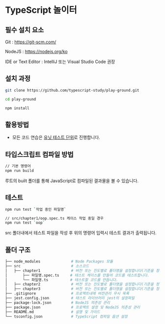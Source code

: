 # TypeScript 놀이터

## 필수 설치 요소
Git : <https://git-scm.com/>

NodeJS : <https://nodejs.org/ko>

IDE or Text Editor : IntelliJ 또는 Visual Studio Code 권장

## 설치 과정
```bash
git clone https://github.com/typescript-study/play-ground.git

cd play-ground

npm install
```

## 활용방법
- 모든 코드 연습은 [유닛 테스트 단위](https://ko.wikipedia.org/wiki/%EC%9C%A0%EB%8B%9B_%ED%85%8C%EC%8A%A4%ED%8A%B8)로 진행합니다.

## 타입스크립트 컴파일 방법
```bash
// 기본 명령어
npm run build
```
루트의 built 폴더를 통해 JavaScript로 컴파일된 결과물을 볼 수 있습니다.

## 테스트
```bash
npm run test `작업 중인 파일명`

// src/chapter1/oop.spec.ts 케이스 작업 중일 경우
npm run test `oop`
```
src 폴더내에서 테스트 파일을 작성 후 위의 명령어 입력시 테스트 결과가 출력됩니다.

## 폴더 구조
```bash
├── node_modules              # Node Packages 모듈
├── src                       # 소스코드
│   ├── chapter1              # 버전 또는 진도별로 폴더명을 설정합니다(기준을 정할 예정)
│       ├── 파일명.spec.ts     # 테스트 케이스를 만들어 코드를 테스트합니다. 
│       └── 파일명.ts          # 테스트할 코드를 만듭니다.
│   ├── chapter2              # 버전 또는 진도별로 폴더명을 설정합니다(기준을 정할 예정)
│   ├── chapter3              # 버전 또는 진도별로 폴더명을 설정합니다(기준을 정할 예정)
├── .gitignore                # 프로젝트내에 버전관리 무시 목록
├── jest.config.json          # 테스트 라이브러리 jest의 설정파일
├── package-lock.json         # NodeJS 의존성 관리
├── package.json              # 프로젝트 설정 및 NodeJS 의존성 관리
├── README.md                 # 설명 및 가이드
└── tsconfig.json             # TypeScript 컴파일 옵션 설정
```
